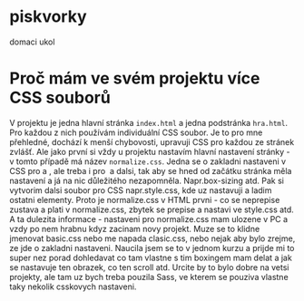 # piskvorky
domaci ukol

# Proč mám ve svém projektu více CSS souborů
V projektu je jedna hlavní stránka `index.html` a jedna podstránka `hra.html`.
Pro každou z nich používám individuální CSS soubor. Je to pro mne přehledné, dochází k menší chybovosti, upravuji CSS pro každou ze stránek zvlášť.
Ale jako první si vždy u projektu nastavím hlavní nastavení stránky - v tomto případě má název `normalize.css`.
Jedna se o zakladni nastaveni v CSS pro <html> a <body>, ale treba i pro <img> a dalsi, tak aby se hned od začátku stránka měla nastavení a já na nic 
důležitého nezapomněla. 
Napr.box-sizing atd. Pak si vytvorim dalsi soubor pro CSS napr.style.css, 
kde uz nastavuji a ladim ostatni elementy. Proto je normalize.css v HTML prvni - co se neprepise zustava a plati v normalize.css, 
zbytek se prepise a nastavi ve style.css atd. A ta dulezita informace - nastaveni pro normalize.css mam ulozene v PC a vzdy po nem hrabnu kdyz 
zacinam novy projekt. Muze se to klidne jmenovat basic.css nebo me napada clasic.css, nebo nejak aby bylo zrejme, 
ze jde o zakladni nastaveni. Naucila jsem se to v jednom kurzu a prijde mi to super nez porad dohledavat co tam vlastne s tim boxingem mam delat 
a jak se nastavuje ten obrazek, co ten scroll atd. Urcite by to bylo dobre na vetsi projekty, ale tam uz bych treba pouzila Sass, 
ve kterem se pouziva vlastne taky nekolik csskovych nastaveni.
